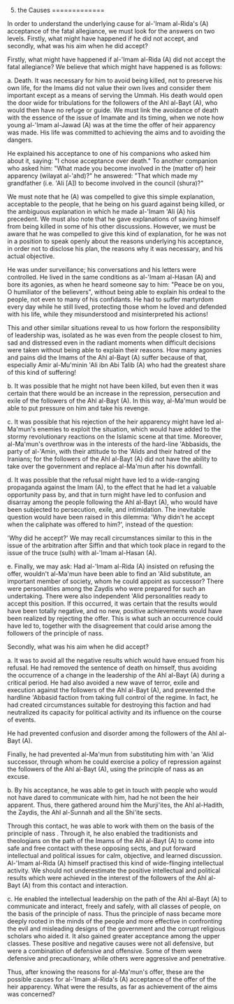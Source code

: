 5. the Causes
=============

In order to understand the underlying cause for al-'Imam al-Rida's (A)
acceptance of the fatal allegiance, we must look for the answers on two
levels. Firstly, what might have happened if he did not accept, and
secondly, what was his aim when he did accept?

Firstly, what might have happened if al-'Imam al-Rida (A) did not
accept the fatal allegiance? We believe that which might have happened
is as follows:

a. Death. It was necessary for him to avoid being killed, not to
preserve his own life, for the Imams did not value their own lives and
consider them important except as a means of serving the Ummah. His
death would open the door wide for tribulations for the followers of the
Ahl al-Bayt (A), who would then have no refuge or guide. We must link
the avoidance of death with the essence of the issue of Imamate and its
timing, when we note how young al-'Imam al-Jawad (A) was at the time the
offer of heir apparency was made. His life was committed to achieving
the aims and to avoiding the dangers.

He explained his acceptance to one of his companions who asked him
about it, saying: "I chose acceptance over death." To another companion
who asked him: "What made you become involved in the (matter of) heir
apparency (wilayat al-'ahd)?" he answered: "That which made my
grandfather (i.e. 'Ali [A]) to become involved in the council
(shura)?"

We must note that he (A) was compelled to give this simple explanation,
acceptable to the people, that he being on his guard against being
killed, or the ambiguous explanation in which he made al-'Imam 'Ali (A)
his precedent. We must also note that he gave explanations of saving
himself from being killed in some of his other discussions. However, we
must be aware that he was compelled to give this kind of explanation,
for he was not in a position to speak openly about the reasons
underlying his acceptance, in order not to disclose his plan, the
reasons why it was necessary, and his actual objective.

He was under surveillance; his conversations and his letters were
controlled. He lived in the same conditions as al-'Imam al-Hasan (A) and
bore its agonies, as when he heard someone say to him: "Peace be on you,
O humiliator of the believers", without being able to explain his ordeal
to the people, not even to many of his confidants. He had to suffer
martyrdom every day while he still lived, protecting those whom he loved
and defended with his life, while they misunderstood and misinterpreted
his actions!

This and other similar situations reveal to us how forlorn the
responsibility of leadership was, isolated as he was even from the
people closest to him, sad and distressed even in the radiant moments
when difficult decisions were taken without being able to explain their
reasons. How many agonies and pains did the Imams of the Ahl al-Bayt (A)
suffer because of that, especially Amir al-Mu'minin 'Ali ibn Abi Talib
(A) who had the greatest share of this kind of suffering!

b. It was possible that he might not have been killed, but even then it
was certain that there would be an increase in the repression,
persecution and exile of the followers of the Ahl al-Bayt (A). In this
way, al-Ma'mun would be able to put pressure on him and take his
revenge.

c. It was possible that his rejection of the heir apparency might have
led al-Ma'mun's enemies to exploit the situation, which would have added
to the stormy revolutionary reactions on the Islamic scene at that time.
Moreover, al-Ma'mun's overthrow was in the interests of the hard-line
'Abbasids, the party of al-'Amin, with their attitude to the 'Alids and
their hatred of the Iranians; for the followers of the Ahl al-Bayt (A)
did not have the ability to take over the government and replace
al-Ma'mun after his downfall.

d. It was possible that the refusal might have led to a wide-ranging
propaganda against the Imam (A), to the effect that he had let a
valuable opportunity pass by, and that in turn might have led to
confusion and disarray among the people following the Ahl al-Bayt (A),
who would have been subjected to persecution, exile, and intimidation.
The inevitable question would have been raised in this dilemma: 'Why
didn't he accept when the caliphate was offered to him?', instead of the
question:

'Why did he accept?' We may recall circumstances similar to this in the
issue of the arbitration after Siffin and that which took place in
regard to the issue of the truce (sulh) with al-'Imam al-Hasan (A).

e. Finally, we may ask: Had al-'Imam al-Rida (A) insisted on refusing
the offer, wouldn't al-Ma'mun have been able to find an 'Alid
substitute, an important member of society, whom he could appoint as
successor? There were personalities among the Zaydis who were prepared
for such an undertaking. There were also independent 'Alid personalities
ready to accept this position. If this occurred, it was certain that the
results would have been totally negative, and no new, positive
achievements would have been realized by rejecting the offer. This is
what such an occurrence could have led to, together with the
disagreement that could arise among the followers of the principle of
nass.

Secondly, what was his aim when he did accept?

a. It was to avoid all the negative results which would have ensued
from his refusal. He had removed the sentence of death on himself, thus
avoiding the occurrence of a change in the leadership of the Ahl al-Bayt
(A) during a critical period. He had also avoided a new wave of terror,
exile and execution against the followers of the Ahl al-Bayt (A), and
prevented the hardline 'Abbasid faction from taking full control of the
regime. In fact, he had created circumstances suitable for destroying
this faction and had neutralized its capacity for political activity and
its influence on the course of events.

He had prevented confusion and disorder among the followers of the Ahl
al-Bayt (A).

Finally, he had prevented al-Ma'mun from substituting him with 'an
'Alid successor, through whom he could exercise a policy of repression
against the followers of the Ahl al-Bayt (A), using the principle of
nass as an excuse.

b. By his acceptance, he was able to get in touch with people who would
not have dared to communicate with him, had he not been the heir
apparent. Thus, there gathered around him the Murji'ites, the Ahl
al-Hadith, the Zaydis, the Ahl al-Sunnah and all the Shi'ite sects.

Through this contact, he was able to work with them on the basis of the
principle of nass . Through it, he also enabled the traditionists and
theologians on the path of the Imams of the Ahl al-Bayt (A) to come into
safe and free contact with these opposing sects, and put forward
intellectual and political issues for calm, objective, and learned
discussion. Al-'Imam al-Rida (A) himself practised this kind of
wide-flinging intellectual activity. We should not underestimate the
positive intellectual and political results which were achieved in the
interest of the followers of the Ahl al-Bayt (A) from this contact and
interaction.

c. He enabled the intellectual leadership on the path of the Ahl
al-Bayt (A) to communicate and interact, freely and safely, with all
classes of people, on the basis of the principle of nass. Thus the
principle of nass became more deeply rooted in the minds of the people
and more effective in confronting the evil and misleading designs of the
government and the corrupt religious scholars who aided it. It also
gained greater acceptance among the upper classes. These positive and
negative causes were not all defensive, but were a combination of
defensive and offensive. Some of them were defensive and precautionary,
while others were aggressive and penetrative.

Thus, after knowing the reasons for al-Ma'mun's offer, these are the
possible causes for al-'Imam al-Rida's (A) acceptance of the offer of
the heir apparency. What were the results, as far as achievement of the
aims was concerned?

